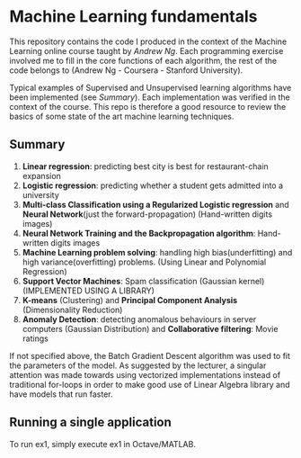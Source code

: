 # Machine Learning fundamentals

This repository contains the code I produced in the context of the Machine Learning online course taught by *Andrew Ng*.
Each programming exercise involved me to fill in the core functions of each algorithm, the rest of the code belongs to (Andrew Ng - Coursera - Stanford University).

Typical examples of Supervised and Unsupervised learning algorithms have been implemented (see *Summary*). Each implementation was verified in the context of the course. This repo is therefore a good resource to review the basics of some state of the art machine learning techniques.


## Summary

1. **Linear regression**: predicting best city is best for restaurant-chain expansion
2. **Logistic regression**: predicting whether a student gets admitted into a university
3. **Multi-class Classification using a Regularized Logistic regression** and **Neural Network**(just the forward-propagation) (Hand-written digits images)
4. **Neural Network Training and the Backpropagation algorithm**: Hand-written digits images
5. **Machine Learning problem solving**: handling high bias(underfitting) and high variance(overfitting) problems. (Using Linear and Polynomial Regression)
6. **Support Vector Machines**: Spam classification (Gaussian kernel) (IMPLEMENTED USING A LIBRARY)
7. **K-means** (Clustering) and **Principal Component Analysis** (Dimensionality Reduction)
8. **Anomaly Detection**: detecting anomalous behaviours in server computers (Gaussian Distribution) and **Collaborative filtering**: Movie ratings

If not specified above, the Batch Gradient Descent algorithm was used to fit the parameters of the model. As suggested by the lecturer, a singular attention was made towards using vectorized implementations instead of traditional for-loops in order to make good use of Linear Algebra library and have models that run faster.


## Running a single application

To run ex1, simply execute ex1 in Octave/MATLAB.